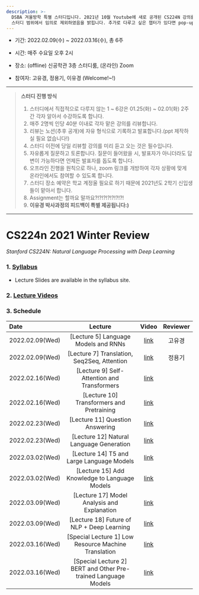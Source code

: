 ```yaml
---
description: >-
  DSBA 겨울방학 특별 스터디입니다. 2021년 10월 Youtube에 새로 공개된 CS224N 강의를 리뷰합니다. 비정형데이터분석 수강 전 nlp를 빠르게 훑고자 기획되었으며, 기획 의도에 따라 몇몇 강의는
  스터디 범위에서 임의로 제외하였음을 밝힙니다. 추가로 다루고 싶은 챕터가 있다면 pop-up 형식으로 따로 진행해주시면 되겠습니다. 스터디 진행 정보는 아래와 같습니다.
---
```



- 기간: 2022.02.09(수) ~ 2022.03.16(수), 총 6주

- 시간: 매주 수요일 오후 2시

- 장소: (offline) 신공학관 3층 스터디룸, (온라인) Zoom

- 참여자: 고유경, 정용기, 이유경 (Welcome!~!)

---
> **스터디 진행 방식**
> 
> 1. 스터디에서 직접적으로 다루지 않는 1 ~ 6강은 01.25(화) ~ 02.01(화) 2주 간 각자 알아서 수강하도록 합니다.
> 2. 매주 2명씩 인당 40분 이내로 각자 맡은 강의를 리뷰합니다.
> 3. 리뷰는 노션(추후 공개)에 자유 형식으로 기록하고 발표합니다.(ppt 제작하실 필요 없습니다!)
> 4. 스터디 이전에 당일 리뷰할 강의를 미리 듣고 오는 것은 필수입니다.
> 5. 자유롭게 질문하고 토론합니다. 질문이 들어왔을 시, 발표자가 아니더라도 답변이 가능하다면 언제든 발표자를 돕도록 합니다.
> 6. 오프라인 진행을 원칙으로 하나, zoom 링크를 개방하여 각자 상황에 맞게 온라인에서도 참여할 수 있도록 합니다.
> 7. 스터디 장소 예약은 학교 계정울 필요로 하기 때문에 2021년도 2학기 신입생들이 맡아서 합니다.
> 8. Assignment는 할까요 말까요?!?!?!?!?!?!?!
> 9. **이유경 박사과정의 피드백이 특별 제공됩니다:)**

---

# CS224n 2021 Winter Review

_Stanford CS224N: Natural Language Processing with Deep Learning_

### 1. [Syllabus](https://web.stanford.edu/class/archive/cs/cs224n/cs224n.1214/)

- Lecture Slides are available in the syllabus site.

### 2. [Lecture Videos](https://www.youtube.com/playlist?list=PLoROMvodv4rOSH4v6133s9LFPRHjEmbmJ)

### 3. Schedule


| Date | Lecture | Video | Reviewer |
| :--- | :---: | :---: | :---: |
| 2022.02.09(Wed) | \[Lecture 5\] Language Models and RNNs | [link](https://www.youtube.com/watch?v=PLryWeHPcBs&list=PLoROMvodv4rOSH4v6133s9LFPRHjEmbmJ&index=5) | 고유경 |
| 2022.02.09(Wed) | \[Lecture 7\] Translation, Seq2Seq, Attention | [link](https://www.youtube.com/watch?v=wzfWHP6SXxY&list=PLoROMvodv4rOSH4v6133s9LFPRHjEmbmJ&index=7) | 정용기 |
| 2022.02.16(Wed) | \[Lecture 9\] Self- Attention and Transformers | [link](https://www.youtube.com/watch?v=ptuGllU5SQQ&list=PLoROMvodv4rOSH4v6133s9LFPRHjEmbmJ&index=9) |  |
| 2022.02.16(Wed) | \[Lecture 10\] Transformers and Pretraining | [link](https://www.youtube.com/watch?v=j9AcEI98C0o&list=PLoROMvodv4rOSH4v6133s9LFPRHjEmbmJ&index=10) |  |
| 2022.02.23(Wed) | \[Lecture 11\] Question Answering | [link](https://www.youtube.com/watch?v=NcqfHa0_YmU&list=PLoROMvodv4rOSH4v6133s9LFPRHjEmbmJ&index=12) |  |
| 2022.02.23(Wed) | \[Lecture 12\] Natural Language Generation | [link](https://www.youtube.com/watch?v=1uMo8olr5ng&list=PLoROMvodv4rOSH4v6133s9LFPRHjEmbmJ&index=12) |  |
| 2022.03.02(Wed) | \[Lecture 14\] T5 and Large Language Models | [link](https://www.youtube.com/watch?v=iHWkLvoSpTg&list=PLoROMvodv4rOSH4v6133s9LFPRHjEmbmJ&index=14) |  |
| 2022.03.02(Wed) | \[Lecture 15\] Add Knowledge to Language Models | [link](https://www.youtube.com/watch?v=y68RJVfGoto&list=PLoROMvodv4rOSH4v6133s9LFPRHjEmbmJ&index=15) |  |
| 2022.03.09(Wed) | \[Lecture 17\] Model Analysis and Explanation | [link](https://www.youtube.com/watch?v=f_qmSSBWV_E&list=PLoROMvodv4rOSH4v6133s9LFPRHjEmbmJ&index=17) |  |
| 2022.03.09(Wed) | \[Lecture 18\] Future of NLP + Deep Learning | [link](https://www.youtube.com/watch?v=2t7Q9WVUaf8&list=PLoROMvodv4rOSH4v6133s9LFPRHjEmbmJ&index=18) |  |
| 2022.03.16(Wed) | \[Special Lecture 1\] Low Resource Machine Translation | [link](https://www.youtube.com/watch?v=mp95Z5yM92c&list=PLoROMvodv4rOSH4v6133s9LFPRHjEmbmJ&index=19) |  |
| 2022.03.16(Wed) | \[Special Lecture 2\] BERT and Other Pre-trained Language Models | [link](https://www.youtube.com/watch?v=knTc-NQSjKA&list=PLoROMvodv4rOSH4v6133s9LFPRHjEmbmJ&index=20) |  |
